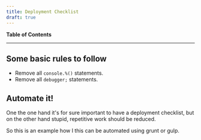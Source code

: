 ```yaml
---
title: Deployment Checklist
draft: true
---
```


**Table of Contents**

<!-- toc -->

---

## Some basic rules to follow
* Remove all `console.%()` statements.
* Remove all `debugger;` statements.


## Automate it!

One the one hand it's for sure important to have a deployment checklist, but on the other hand stupid, repetitive work should be reduced.

So this is an example how I this can be automated using grunt or gulp.